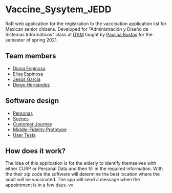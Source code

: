# Vaccine_Sysytem_JEDD
RoR web application for the registration to the vaccination application list for Mexican senior citizens. 
Developed for "Administración y Diseño de Sistemas Informáticos" class at [ITAM](itam.mx) taught by [Paulina Bustos](https://github.com/paulinabustos) for the semester of spring 2021. 

## Team members
- [Diana Espinosa](https://github.com/dianaespinosar)
- [Elisa Espinosa](https://github.com/Elisa326)
- [Jesús García](https://github.com/jesusigarmor)
- [Diego Hernández](https://github.com/DiegoHuesos)

## Software design
- [Personas](https://github.com/ADSI-ITAM-2021/Vaccine_Sysytem_JEDD/blob/main/Entrega1/Personas.md)
- [Scenes](https://github.com/ADSI-ITAM-2021/Vaccine_Sysytem_JEDD/blob/main/Entrega1/Escenarios.md)
- [Customer Journey](https://github.com/ADSI-ITAM-2021/Vaccine_Sysytem_JEDD/blob/main/Entrega1/CustomerJourney.md)
- [Middle-Fidelity Prototype](https://github.com/ADSI-ITAM-2021/Vaccine_Sysytem_JEDD/blob/main/Entrega2/PrototipoMediaFidelidad.md)
- [User Tests](https://github.com/ADSI-ITAM-2021/Vaccine_Sysytem_JEDD/blob/main/Entrega2/PruebasDeUsuario.md)

## How does it work?
The idea of this application is for the elderly to identify themselves with either CURP or Personal Data and then fill in the required information. With the  their zip code the software will determine the best location where the adult will be vaccinated. The app will send a message when the appointment is in a few days. 
vv
